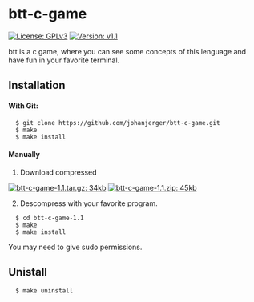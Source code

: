 # btt-c-game
[![License: GPLv3](https://img.shields.io/badge/License-GPL%20v3-blue.svg)](http://www.gnu.org/license/gpl-3.0)
[![Version: v1.1](https://img.shields.io/badge/Version-v1.1-blue.svg)](https://github.com/johanjerger/btt-c-game/releases/v1.1)
  
  btt is a c game, where you can see some concepts of this lenguage and have fun in your favorite terminal.
  
## Installation
  
#### With Git:
    
  ```
    $ git clone https://github.com/johanjerger/btt-c-game.git
    $ make
    $ make install
  ```
    
#### Manually
  
  1. Download compressed 
  
  [![btt-c-game-1.1.tar.gz: 34kb](https://img.shields.io/badge/btt--c--game--1.1.tar.gz-34kb-blue.svg)](https://github.com/johanjerger/btt-c-game/archive/v1.1.tar.gz) 
  [![btt-c-game-1.1.zip: 45kb](https://img.shields.io/badge/btt--c--game--1.1.zip-45kb-blue.svg)](https://github.com/johanjerger/btt-c-game/archive/v1.1.zip)
  
  2. Descompress with your favorite program.
  
  ```
    $ cd btt-c-game-1.1
    $ make
    $ make install
  ```
  You may need to give sudo permissions.
  
## Unistall
  
  ```
    $ make uninstall
  ```
